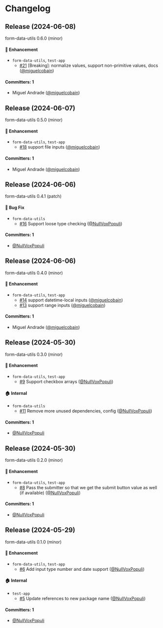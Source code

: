 # Changelog

## Release (2024-06-08)

form-data-utils 0.6.0 (minor)

#### :rocket: Enhancement
* `form-data-utils`, `test-app`
  * [#21](https://github.com/NullVoxPopuli/form-data-utils/pull/21) [Breaking]: normalize values, support non-primitive values, docs ([@miguelcobain](https://github.com/miguelcobain))

#### Committers: 1
- Miguel Andrade ([@miguelcobain](https://github.com/miguelcobain))

## Release (2024-06-07)

form-data-utils 0.5.0 (minor)

#### :rocket: Enhancement
* `form-data-utils`, `test-app`
  * [#18](https://github.com/NullVoxPopuli/form-data-utils/pull/18) support file inputs ([@miguelcobain](https://github.com/miguelcobain))

#### Committers: 1
- Miguel Andrade ([@miguelcobain](https://github.com/miguelcobain))

## Release (2024-06-06)

form-data-utils 0.4.1 (patch)

#### :bug: Bug Fix
* `form-data-utils`
  * [#16](https://github.com/NullVoxPopuli/form-data-utils/pull/16) Support loose type checking ([@NullVoxPopuli](https://github.com/NullVoxPopuli))

#### Committers: 1
- [@NullVoxPopuli](https://github.com/NullVoxPopuli)

## Release (2024-06-06)

form-data-utils 0.4.0 (minor)

#### :rocket: Enhancement
* `form-data-utils`, `test-app`
  * [#14](https://github.com/NullVoxPopuli/form-data-utils/pull/14) support datetime-local inputs ([@miguelcobain](https://github.com/miguelcobain))
  * [#13](https://github.com/NullVoxPopuli/form-data-utils/pull/13) support range inputs ([@miguelcobain](https://github.com/miguelcobain))

#### Committers: 1
- Miguel Andrade ([@miguelcobain](https://github.com/miguelcobain))

## Release (2024-05-30)

form-data-utils 0.3.0 (minor)

#### :rocket: Enhancement
* `form-data-utils`, `test-app`
  * [#9](https://github.com/NullVoxPopuli/form-data-utils/pull/9) Support checkbox arrays ([@NullVoxPopuli](https://github.com/NullVoxPopuli))

#### :house: Internal
* `form-data-utils`
  * [#11](https://github.com/NullVoxPopuli/form-data-utils/pull/11) Remove more unused dependencies, config ([@NullVoxPopuli](https://github.com/NullVoxPopuli))

#### Committers: 1
- [@NullVoxPopuli](https://github.com/NullVoxPopuli)

## Release (2024-05-30)

form-data-utils 0.2.0 (minor)

#### :rocket: Enhancement
* `form-data-utils`, `test-app`
  * [#8](https://github.com/NullVoxPopuli/form-data-utils/pull/8) Pass the submitter so that we get the submit button value as well (if available) ([@NullVoxPopuli](https://github.com/NullVoxPopuli))

#### Committers: 1
- [@NullVoxPopuli](https://github.com/NullVoxPopuli)

## Release (2024-05-29)

form-data-utils 0.1.0 (minor)

#### :rocket: Enhancement
* `form-data-utils`, `test-app`
  * [#6](https://github.com/NullVoxPopuli/form-data-utils/pull/6) Add input type number and date support  ([@NullVoxPopuli](https://github.com/NullVoxPopuli))

#### :house: Internal
* `test-app`
  * [#5](https://github.com/NullVoxPopuli/form-data-utils/pull/5) Update references to new package name ([@NullVoxPopuli](https://github.com/NullVoxPopuli))

#### Committers: 1
- [@NullVoxPopuli](https://github.com/NullVoxPopuli)
